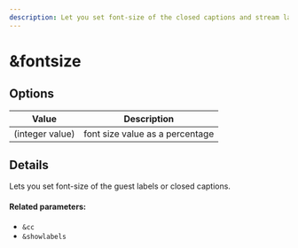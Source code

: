 ```yaml
---
description: Let you set font-size of the closed captions and stream labels
---
```


# \&fontsize

## Options

| Value           | Description                     |
| --------------- | ------------------------------- |
| (integer value) | font size value as a percentage |

## Details

Lets you set font-size of the guest labels or closed captions.



#### Related parameters:

* `&cc`
* `&showlabels`
